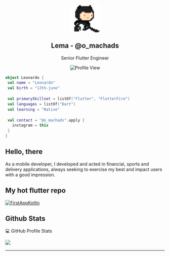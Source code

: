 <p align="center">
 <img width="100px" src="https://github.com/hendrasob/hendrasob/blob/master/assets/github.gif" align="center" alt="Hendrasob's GitHub Readme" />
 <h2 align="center">Lema - @o_machads</h2>
 <p align="center">Senior Flutter Engineer</p>
</p>

<p align="center">
<img alt="Profile View" src="https://gpvc.arturio.dev/leonardomteixeira" />
</p>

```kotlin
object Leonardo {
 val name = "Leonardo"
 val birth = "12th-june"
 
 val primarySkillset = listOf("Flutter", "FlutterFire")
 val languages = listOf("Dart")
 val learning = "Native"

 val contact = "@o_machads".apply {
   instagram = this
 }
}

```
## Hello, there

As a mobile developer, I developed and acted in financial, sports and delivery applications, always seeking to exercise my best and impact users with a good impression.

## My hot flutter repo

[![FirstAppKotlin](https://github-readme-stats.vercel.app/api/pin/?username=leonardomteixeira&repo=flutter_hot_architecture&theme=midnight-purple)](https://github.com/leonardomteixeira/flutter_hot_architecture)

## Github Stats

 💻 GitHub Profile Stats
 
 <a href="https://github.com/leonardomteixeira">
  <img height="180em" src="https://github-readme-stats.vercel.app/api?username=leonardomteixeira&theme=midnight-purple&show_icons=true" />
</a>
 

-----

